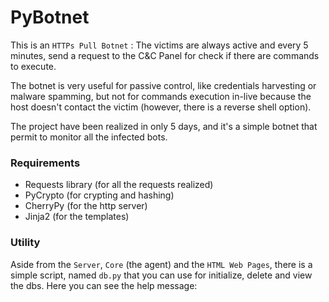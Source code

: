 # PyBotnet

This is an `HTTPs Pull Botnet` :
The victims are always active and every 5 minutes, send a request to the C&C Panel for check if there are commands to execute.

The botnet is very useful for passive control, like credentials harvesting or malware spamming, but not for commands execution in-live because the host doesn't contact the victim (however, there is a reverse shell option).

The project have been realized in only 5 days, and it's a simple botnet that permit to monitor all the infected bots.

### Requirements

- Requests library (for all the requests realized)
- PyCrypto (for crypting and hashing)
- CherryPy (for the http server)
- Jinja2 (for the templates)

### Utility

Aside from the `Server`, `Core` (the agent) and the `HTML Web Pages`, there is a simple script, named `db.py` that you can use for initialize, delete and view the dbs.
Here you can see the help message: 
